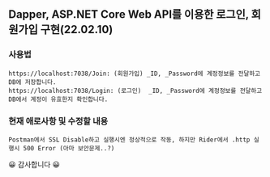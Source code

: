 ## Dapper, ASP.NET Core Web API를 이용한 로그인, 회원가입 구현(22.02.10)

### 사용법
`https://localhost:7038/Join: (회원가입) _ID, _Password에 계정정보를 전달하고 DB에 저장합니다.`   
`https://localhost:7038/Login: (로그인)  _ID, _Password에 계정정보를 전달하고 DB에서 계정이 유효한지 확인합니다.`                                                                                          
### 현재 애로사항 및 수정할 내용  
`Postman에서 SSL Disable하고 실행시엔 정상적으로 작동, 하지만 Rider에서 .http 실행시 500 Error (아마 보안문제..?)`  



😀 감사합니다 😀      
